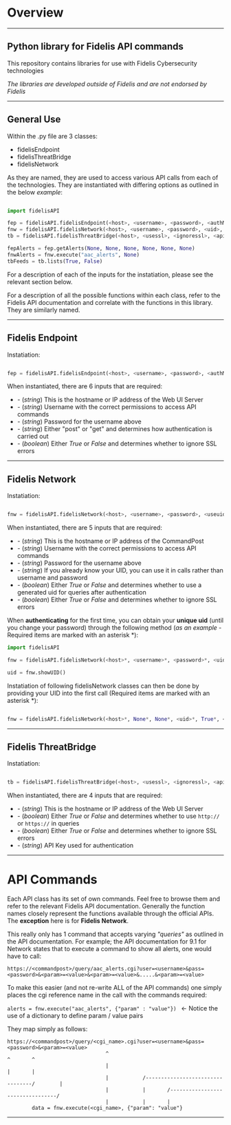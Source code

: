 # Overview
___
## Python library for Fidelis API commands

This repository contains libraries for use with Fidelis Cybersecurity technologies

*The libraries are developed outside of Fidelis and are not endorsed by Fidelis*
___
## General Use

Within the .py file are 3 classes:

- fidelisEndpoint
- fidelisThreatBridge
- fidelisNetwork

As they are named, they are used to access various API calls from each of the technologies. They are instantiated with differing options as outlined in the below *example*:

```python

import fidelisAPI

fep = fidelisAPI.fidelisEndpoint(<host>, <username>, <password>, <authMethod>, <ignoressl>)
fnw = fidelisAPI.fidelisNetwork(<host>, <username>, <password>, <uid>, <useuid>, <ignoressl>)
tb = fidelisAPI.fidelisThreatBridge(<host>, <usessl>, <ignoressl>, <apikey>)

fepAlerts = fep.getAlerts(None, None, None, None, None, None)
fnwAlerts = fnw.execute("aac_alerts", None)
tbFeeds = tb.lists(True, False)

```

For a description of each of the inputs for the instatiation, please see the relevant section below.

For a description of all the possible functions within each class, refer to the Fidelis API documentation and correlate with the functions in this library. They are similarly named.
___
## Fidelis Endpoint

Instatiation:
```python

fep = fidelisAPI.fidelisEndpoint(<host>, <username>, <password>, <authMethod>, <ignoressl>)

```

When instantiated, there are 6 inputs that are required:

- <host> - (*string*) This is the hostname or IP address of the Web UI Server
- <username> - (*string*) Username with the correct permissions to access API commands
- <password> - (*string*) Password for the username above
- <authMethod> - (*string*) Either "post" or "get" and determines how authentication is carried out
- <ignoressl> - (*boolean*) Either *True* or *False* and determines whether to ignore SSL errors
___
## Fidelis Network

Instatiation:

```python

fnw = fidelisAPI.fidelisNetwork(<host>, <username>, <password>, <useuid>, <ignoressl>)

```

When instantiated, there are 5 inputs that are required:

- <host> - (*string*) This is the hostname or IP address of the CommandPost
- <username> - (*string*) Username with the correct permissions to access API commands
- <password> - (*string*) Password for the username above
- <uid> - (*string*) If you already know your UID, you can use it in calls rather than username and password
- <useuid> - (*boolean*) Either *True* or *False* and determines whether to use a generated uid for queries after authentication
- <ignoressl> - (*boolean*) Either *True* or *False* and determines whether to ignore SSL errors
  
When **authenticating** for the first time, you can obtain your **unique uid** (until you change your password) through the following method (*as an example* - Required items are marked with an asterisk \*):

```python
import fidelisAPI

fnw = fidelisAPI.fidelisNetwork(<host>*, <username>*, <password>*, <uid>, <useuid>, <ignoressl>)

uid = fnw.showUID()

```
Instatiation of following fidelisNetwork classes can then be done by providing your UID into the first call (Required items are marked with an asterisk \*):

```python

fnw = fidelisAPI.fidelisNetwork(<host>*, None*, None*, <uid>*, True*, <ignoressl>)

```

___
## Fidelis ThreatBridge

Instatiation:

```python

tb = fidelisAPI.fidelisThreatBridge(<host>, <usessl>, <ignoressl>, <apikey>)`

```

When instantiated, there are 4 inputs that are required:

- <host> - (*string*) This is the hostname or IP address of the Web UI Server
- <usessl> - (*boolean*) Either *True* or *False* and determines whether to use `http://` or `https://` in queries
- <ignoressl> - (*boolean*) Either *True* or *False* and determines whether to ignore SSL errors
- <apikey> - (*string*) API Key used for authentication
___
# API Commands

Each API class has its set of own commands. Feel free to browse them and refer to the relevant Fidelis API documentation. Generally the function names closely represent the functions available through the official APIs. The **exception** here is for **Fidelis Network**.

This really only has 1 command that accepts varying *"queries"* as outlined in the API documentation. For example; the API documentation for 9.1 for Network states that to execute a command to show all alerts, one would have to call:

`https://<commandpost>/query/aac_alerts.cgi?user=<username>&pass=<password>&<param>=<value>&<param>=<value>&.....&<param>=<value>`

To make this easier (and not re-write ALL of the API commands) one simply places the cgi reference name in the call with the commands required:

`alerts = fnw.execute("aac_alerts", {"param" : "value"}) ` <- Notice the use of a dictionary to define param / value pairs

They map simply as follows:

```
https://<commandpost>/query/<cgi_name>.cgi?user=<username>&pass=<password>&<param>=<value>
                                ^                                              ^       ^
                                |                                              |       |
                                |           /---------------------------------/        |
                                |           |       /---------------------------------/
                                |           |       |
        data = fnw.execute(<cgi_name>, {"param": "value"}
```


___

